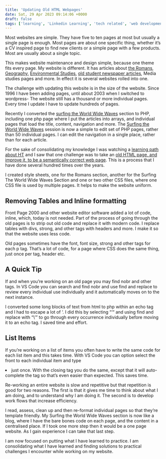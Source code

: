 ```yaml
---
title: 'Updating Old HTML Webpages'
date: Sat, 29 Apr 2023 09:14:06 +0000
draft: false
tags: ['learning', 'Linkedin Learning', 'tech related', 'web development', 'website', 'website news']
---
```


Most websites are simple. They have five to ten pages at most but usually a single page is enough. Most pages are about one specific thing, whether it’s a CV inspired page to find new clients or a simple page with a few products. Most are usually about a single topic.

This makes website maintenance and design simple, because one theme fits every page. My website is different. It has articles about [the Romans](http://main-vision.com/richard/romans.php), [Geography](https://main-vision.com/richard/geo.php), [Environmental Studies](https://main-vision.com/richard/richard/environm.php), [old student newspaper articles](https://main-vision.com/richard/surfing.php), Media studies pages and more. In effect it is several websites rolled into one.

The challenge with updating this website is in the size of the website. Since 1996 I have been adding pages, until about 2003 when I switched to wordpress- The website still has a thousand or more individual pages. Every time I update I have to update hundreds of pages.

Recently I converted the [surfing the World Wide Waves](https://main-vision.com/richard/surfing.php) section to PHP, including one php page where I put the articles into arrays, and individual pages that load the title, content, navigation and more. The [Surfing the World Wide Waves](https://main-vision.com/richard/surfing.php) session is now a simple to edit set of PHP pages, rather than 50 individual pages. I can edit the navigation in a single place, rather than for each article.

For the sake of consolidating my knowledge I was watching a [learning path about HT](https://www.linkedin.com/learning/paths/advance-your-skills-in-html) and I saw that one challenge was to take an [old HTML page, and improve it, to be a semantically correct web page](https://www.linkedin.com/learning/crafting-meaningful-html/solution-identify-semantic-problems?autoplay=true&contextUrn=urn%3Ali%3AlyndaLearningPath%3A5f6cf86d3cb2b65e8317c82f). This is a process that I have done several hundred times over the years. 

I created style sheets, one for the Romans section, another for the Surfing The World Wide Waves Section and one or two other CSS files, where one CSS file is used by multiple pages. It helps to make the website uniform. 

## Removing Tables and Inline formatting

Front Page 2000 and other website editor software added a lot of code, inline, which, today is not needed. Part of the process of going through the old pages is to strip out old code and replace it with modern code. I replace tables with divs, strong, and other tags with headers and more. I make it so that the website uses less code. 

Old pages sometimes have the font, font size, strong and other tags for each p tag. That’s a lot of code, for a page where CSS does the same thing, just once per tag, header etc. 

## A Quick Tip


If and when you’re working on an old page you may find nobr and other tags. In VS Code you can search and find nobr and use find and replace to review every individual use individually and it automatically moves on to the next instance.

I converted some long blocks of text from html to php within an echo tag and I had to escape a lot of ‘. I did this by selecting “‘“ and using find and replace with “\\’” to go through every occurrence individually before moving it to an echo tag. I saved time and effort.

## List Items

If you’re working on a list of items you often have to write the same code for each list item and this takes time. With VS Code you can option select the front to each individual item and type <li> just once. With the closing tag you do the same, except that it will auto-complete the tag so that’s even easier than expected. This saves time. 

Re-working an entire website is slow and repetitive but that repetition is good for two reasons. The first is that it gives me time to think about what I am doing, and to understand why I am doing it. The second is to develop work flows that increase efficiency. 

I read, assess, clean up and then re-format individual pages so that they’re template friendly. My Surfing the World Wide Waves section is now like a blog, where I have the bare bones code on each page, and the content in a centralised place. If I took one more step then it would be a one page website. As I gain experience I can take that last step. 

I am now focused on putting what I have learned to practice. I am consolidating what I have learned and finding solutions to practical challenges I encounter while working on my website.